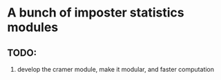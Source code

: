 # A bunch of imposter statistics modules

## TODO:
1. develop the cramer module, make it modular, and faster computation
